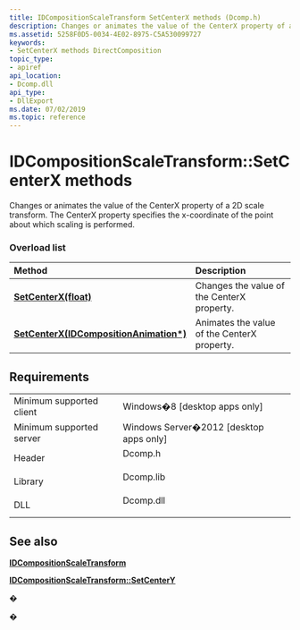 ```yaml
---
title: IDCompositionScaleTransform SetCenterX methods (Dcomp.h)
description: Changes or animates the value of the CenterX property of a 2D scale transform.
ms.assetid: 5258F0D5-0034-4E02-8975-C5A530099727
keywords:
- SetCenterX methods DirectComposition
topic_type:
- apiref
api_location:
- Dcomp.dll
api_type:
- DllExport
ms.date: 07/02/2019
ms.topic: reference
---
```


# IDCompositionScaleTransform::SetCenterX methods

Changes or animates the value of the CenterX property of a 2D scale transform. The CenterX property specifies the x-coordinate of the point about which scaling is performed.

### Overload list



| Method                                                                                                        | Description                                            |
|:--------------------------------------------------------------------------------------------------------------|:-------------------------------------------------------|
| [**SetCenterX(float)**](https://msdn.microsoft.com/library/Hh449032(v=VS.85).aspx)                                     | Changes the value of the CenterX property.<br/>  |
| [**SetCenterX(IDCompositionAnimation\*)**](https://msdn.microsoft.com/library/Hh449034(v=VS.85).aspx) | Animates the value of the CenterX property.<br/> |



## Requirements



|                                     |                                                                                      |
|-------------------------------------|--------------------------------------------------------------------------------------|
| Minimum supported client<br/> | Windows�8 \[desktop apps only\]<br/>                                           |
| Minimum supported server<br/> | Windows Server�2012 \[desktop apps only\]<br/>                                 |
| Header<br/>                   | <dl> <dt>Dcomp.h</dt> </dl>   |
| Library<br/>                  | <dl> <dt>Dcomp.lib</dt> </dl> |
| DLL<br/>                      | <dl> <dt>Dcomp.dll</dt> </dl> |



## See also

<dl> <dt>

[**IDCompositionScaleTransform**](https://msdn.microsoft.com/library/Hh448990(v=VS.85).aspx)
</dt> <dt>

[**IDCompositionScaleTransform::SetCenterY**](https://msdn.microsoft.com/library/Hh449042(v=VS.85).aspx)
</dt> </dl>

�

�





